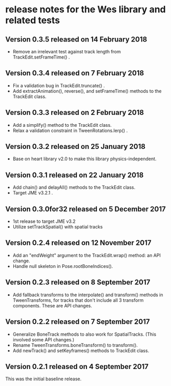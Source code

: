 # release notes for the Wes library and related tests

## Version 0.3.5 released on 14 February 2018

 + Remove an irrelevant test against track length from
   TrackEdit.setFrameTime() .

## Version 0.3.4 released on 7 February 2018

 + Fix a validation bug in TrackEdit.truncate() .
 + Add extractAnimation(), reverse(), and setFrameTime() methods to the
   TrackEdit class.

## Version 0.3.3 released on 2 February 2018

 + Add a simplify() method to the TrackEdit class.
 + Relax a validation constraint in TweenRotations.lerp() .

## Version 0.3.2 released on 25 January 2018

 + Base on heart library v2.0 to make this library physics-independent.

## Version 0.3.1 released on 22 January 2018

 + Add chain() and delayAll() methods to the TrackEdit class.
 + Target JME v3.2.1 .

## Version 0.3.0for32 released on 5 December 2017

 + 1st release to target JME v3.2
 + Utilize setTrackSpatial() with spatial tracks

## Version 0.2.4 released on 12 November 2017

 + Add an "endWeight" argument to the TrackEdit.wrap() method: an API change.
 + Handle null skeleton in Pose.rootBoneIndices().

## Version 0.2.3 released on 8 September 2017

 + Add fallback transforms to the interpolate() and transform() methods in
   TweenTransforms, for tracks that don't include all 3 transform components.
   These are API changes.

## Version 0.2.2 released on 7 September 2017

 + Generalize BoneTrack methods to also work for SpatialTracks. (This involved
   some API changes.)
 + Rename TweenTransforms.boneTransform() to transform().
 + Add newTrack() and setKeyframes() methods to TrackEdit class.

## Version 0.2.1 released on 4 September 2017

This was the initial baseline release.